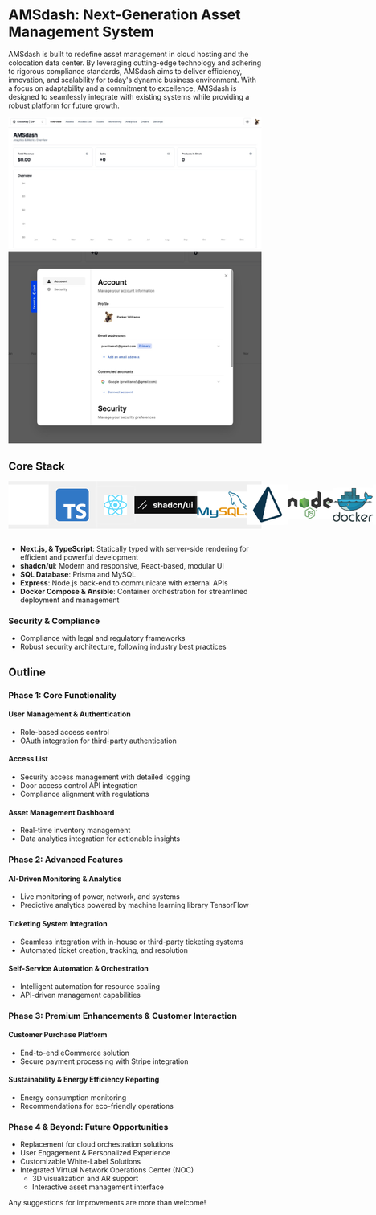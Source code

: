 # AMSdash: Next-Generation Asset Management System

AMSdash is built to redefine asset management in cloud hosting and the colocation data center. By leveraging cutting-edge technology and adhering to rigorous compliance standards, AMSdash aims to deliver efficiency, innovation, and scalability for today's dynamic business environment. With a focus on adaptability and a commitment to excellence, AMSdash is designed to seamlessly integrate with existing systems while providing a robust platform for future growth.

![Dashboard](./images/AMSdash.jpg)
<br/>
![LoginModal](./images/AMSdashModal.jpg)

## Core Stack

<div style="display: flex; flex-wrap: nowrap; align-items: center; background-color: #f0f0f0;">
  <img src="./images/nextjs-svgrepo-com.svg" alt="Next.js" width="80" style="box-shadow: 0px 0px 5px rgba(255, 255, 255, 0.5);" />
  <img src="./images/Typescript_logo_2020.svg" alt="TypeScript.js" width="65" style="padding: 15px; box-shadow: 0px 0px 5px rgba(255, 255, 255, 0.5);" />
  <img src="./images/React-icon.svg" alt="React.js" width="65" style="padding: 15px; box-shadow: 0px 0px 5px rgba(255, 255, 255, 0.5);" />
  <img src="./images/shadcnui.png" alt="shadcn/ui" width="125" style="box-shadow: 0px 0px 5px rgba(255, 255, 255, 0.5);" />
  <img src="./images/mysql-official.svg" alt="MySQL" width="100" style="box-shadow: 0px 0px 5px rgba(255, 255, 255, 0.5);" />
  <img src="./images/light-prisma-svgrepo-com-navy.svg" alt="Prisma.io" width="80" style="box-shadow: 0px 0px 5px rgba(255, 255, 255, 0.5);" />
  <img src="./images/Node.js_logo.svg" alt="Node.js" width="90" style="box-shadow: 0px 0px 5px rgba(255, 255, 255, 0.5);" />
  <img src="./images/docker-official.svg" alt="Docker" width="80" style="box-shadow: 0px 0px 5px rgba(255, 255, 255, 0.5);" />
  <img src="./images/ansible-svgrepo-com.svg" alt="Ansible" width="80" style="box-shadow: 0px 0px 5px rgba(255, 255, 255, 0.5);" />
</div>

<br/>

- **Next.js, & TypeScript**: Statically typed with server-side rendering for efficient and powerful development
- **shadcn/ui**: Modern and responsive, React-based, modular UI
- **SQL Database**: Prisma and MySQL
- **Express**: Node.js back-end to communicate with external APIs
- **Docker Compose & Ansible**: Container orchestration for streamlined deployment and management

### Security & Compliance

- Compliance with legal and regulatory frameworks
- Robust security architecture, following industry best practices

## Outline

### Phase 1: Core Functionality

#### User Management & Authentication

- Role-based access control
- OAuth integration for third-party authentication

#### Access List

- Security access management with detailed logging
- Door access control API integration
- Compliance alignment with regulations

#### Asset Management Dashboard

- Real-time inventory management
- Data analytics integration for actionable insights

### Phase 2: Advanced Features

#### AI-Driven Monitoring & Analytics

- Live monitoring of power, network, and systems
- Predictive analytics powered by machine learning library TensorFlow

#### Ticketing System Integration

- Seamless integration with in-house or third-party ticketing systems
- Automated ticket creation, tracking, and resolution

#### Self-Service Automation & Orchestration

- Intelligent automation for resource scaling
- API-driven management capabilities

### Phase 3: Premium Enhancements & Customer Interaction

#### Customer Purchase Platform

- End-to-end eCommerce solution
- Secure payment processing with Stripe integration

#### Sustainability & Energy Efficiency Reporting

- Energy consumption monitoring
- Recommendations for eco-friendly operations

### Phase 4 & Beyond: Future Opportunities

- Replacement for cloud orchestration solutions
- User Engagement & Personalized Experience
- Customizable White-Label Solutions
- Integrated Virtual Network Operations Center (NOC)
  - 3D visualization and AR support
  - Interactive asset management interface

Any suggestions for improvements are more than welcome!
